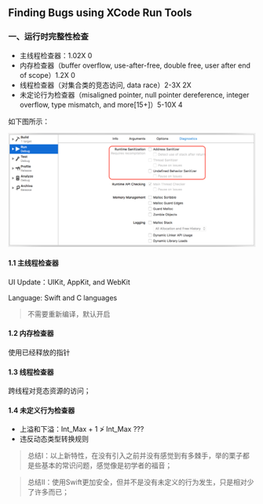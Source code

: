 ##  Finding Bugs using XCode Run Tools

### 一、运行时完整性检查

- 主线程检查器：1.02X 0
- 内存检查器（buffer overflow, use-after-free, double free, user after end of scope）1.2X 0
- 线程检查器（对集合类的竞态访问, data race）2-3X 2X
- 未定论行为检查器（misaligned pointer, null pointer dereference, integer overflow, type mismatch, and more[15+]）5-10X 4

如下图所示：

![runtime sanitization](./Sources/FindingBugsUsingXCode_01.png)

#### 1.1 主线程检查器

UI Update：UIKit, AppKit, and WebKit

Language: Swift and C languages

> 不需要重新编译，默认开启

#### 1.2 内存检查器

使用已经释放的指针

#### 1.3 线程检查器

跨线程对竞态资源的访问；

#### 1.4 未定义行为检查器

- 上溢和下溢：Int_Max + 1 ≯ Int_Max ???
- 违反动态类型转换规则

> 总结I：以上新特性，在没有引入之前并没有感觉到有多棘手，举的栗子都是些基本的常识问题，感觉像是初学者的福音；

> 总结II：使用Swift更加安全，但并不是没有未定义的行为发生，只是相对少了许多而已；
